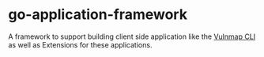 # go-application-framework

A framework to support building client side application like the [Vulnmap CLI](https://github.com/khulnasoft-lab/cli) as well as Extensions for these applications.
